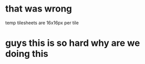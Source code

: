 # that was wrong


temp tilesheets are 16x16px per tile


# guys this is so hard why are we doing this
